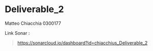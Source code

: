 # Deliverable_2

Matteo Chiacchia 0300177

Link Sonar :
> https://sonarcloud.io/dashboard?id=chiacchius_Deliverable_2
